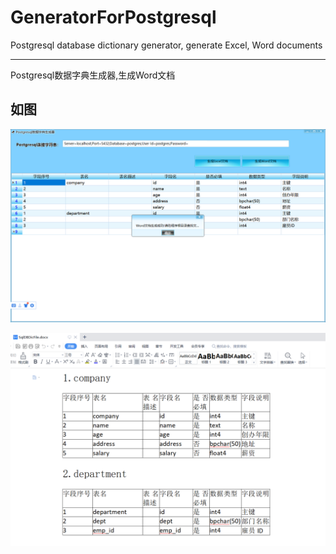 # GeneratorForPostgresql

Postgresql database dictionary generator, generate Excel, Word documents

----------------

Postgresql数据字典生成器,生成Word文档

## 如图

![imgs](https://raw.githubusercontent.com/WuLex/UsefulPicture/main/generator/PostgresqlScreen.png)

![docx](https://raw.githubusercontent.com/WuLex/UsefulPicture/main/generator/PostgresqlDocx.png)

